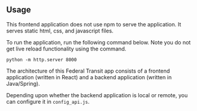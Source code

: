 ## Usage

This frontend application does not use npm to serve the application. It serves static html, css, and javascript files.

To run the application, run the following command below. Note you do not get live reload functionality using the command.

```python -m http.server 8000```

The architecture of this Federal Transit app consists of a frontend application (written in React) and a backend application (written in Java/Spring).

Depending upon whether the backend application is local or remote, you can configure it in `config_api.js`.

